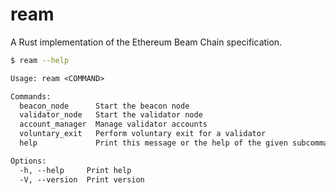 # ream

A Rust implementation of the Ethereum Beam Chain specification.

```bash
$ ream --help
```
```txt
Usage: ream <COMMAND>

Commands:
  beacon_node      Start the beacon node
  validator_node   Start the validator node
  account_manager  Manage validator accounts
  voluntary_exit   Perform voluntary exit for a validator
  help             Print this message or the help of the given subcommand(s)

Options:
  -h, --help     Print help
  -V, --version  Print version
```
